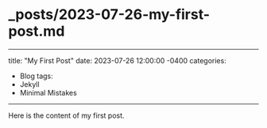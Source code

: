 # _posts/2023-07-26-my-first-post.md

---
title: "My First Post"
date: 2023-07-26 12:00:00 -0400
categories:
  - Blog
tags:
  - Jekyll
  - Minimal Mistakes
---

Here is the content of my first post.
